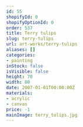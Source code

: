 ```yaml
---
id: 55
shopifyId: 0
shopifyOptionId: 0
order: 537
title: Terry tulips
slug: terry-tulips
url: art-works/terry-tulips
aliases: []
categories:
- painting
inStock: false
isVisible: false
height: 70
width: 80
date: 2007-01-01T00:00:00Z
materials:
- acrylic
- canvas
price: -1
mainImage: terry_tulips.jpg
---
```

